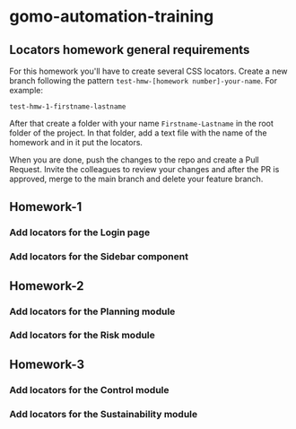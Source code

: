 # gomo-automation-training

## Locators homework general requirements

For this homework you'll have to create several CSS locators.
Create a new branch following the pattern `test-hmw-[homework number]-your-name`. For example:

`test-hmw-1-firstname-lastname`

After that create a folder with your name `Firstname-Lastname` in the root folder of the project. In that folder, add a text file with the name of the homework and in it put the locators.

When you are done, push the changes to the repo and create a Pull Request. Invite the colleagues to review your changes and after the PR is approved, merge to the main branch and delete your feature branch.

## Homework-1

### Add locators for the Login page

### Add locators for the Sidebar component

## Homework-2

### Add locators for the Planning module

### Add locators for the Risk module

## Homework-3

### Add locators for the Control module

### Add locators for the Sustainability module
